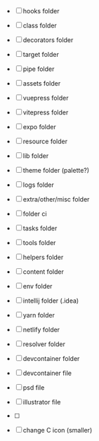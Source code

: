 - [ ] hooks folder
- [ ] class folder
- [ ] decorators folder
- [ ] target folder
- [ ] pipe folder
- [ ] assets folder
- [ ] vuepress folder
- [ ] vitepress folder
- [ ] expo folder
- [ ] resource folder
- [ ] lib folder
- [ ] theme folder (palette?)
- [ ] logs folder
- [ ] extra/other/misc folder
- [ ] folder ci
- [ ] tasks folder
- [ ] tools folder
- [ ] helpers folder
- [ ] content folder
- [ ] env folder
- [ ] intellij folder (.idea)
- [ ] yarn folder
- [ ] netlify folder
- [ ] resolver folder

- [ ] devcontainer folder
- [ ] devcontainer file

- [ ] psd file
- [ ] illustrator file
- [ ]

- [ ] change C icon (smaller)

<!-- language based ? -->
